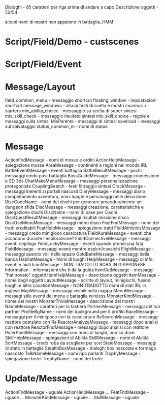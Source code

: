 Dialoghi - 85 caratteri per riga prima di andare a capo
Descrizione oggetti - 50/54

alcuni nomi di mostri non appaiono in battaglia..HMM

# Script/Field/Demo - custscenes

# Script/Field/Event

# Message/Layout

field_common_menu - messaggio shortcut
floating_window - impostazioni shortcut
message_windows - alcuni testi di scelta e mostri incarnus + starters
mix_ability_choice - messaggio su scelta di super sintesi
mix_skill_check - messaggio risultato sintesi
mix_skill_choice - regole e messaggi sulla sintesi
MixParents - messaggi di sintesi
saveload - messaggi sul salvataggio
status_common_m - nomi di status

# Message

ActionFndMessage - nomi di mosse e ordini
ActionHelpMessage - spiegazione mosse
AreaMessage - continenti e regioni nel mondo IRL
BattleEventMessage - eventi battaglia
BattleResultMessage - pochi messaggi credo post battaglia
BossGuideMessage - messaggi connessione e SD 3ds
CharMakeMenuMessage - messaggi personalizzazione protagonista
CouplingSearch - testi filtraggio sintesi
CrackMessage - messaggi inerenti ai portali nascosti
DiaryMessage - messaggi diario completamento avventura, nomi luoghi e personaggi nelle descrizioni
DiscCodeName - nomi dei dischi per generare proceduralmente un dungeon sfida
DiscMessage - messaggi creazione, caratteristiche e spiegazione dischi
DiscName - nomi di base per Dischi
DiscQuestResultMessage - messaggi risultati missione disco
DiscUseMenuMessage - messaggi menu disco
FeatFndMessage - nomi dei tratti ereditabili
FeatHelpMessage - spiegazione tratti
FieldAthleticsMessage - messaggi credo minigioco cavalcatura
FieldAuraMessage - eventi che accadono durante l'esplorazione?
FieldConnectiveMessage - messaggi eventi riepilogo
FieldLuckyMessage - eventi quando prendi una fata
FieldMessage - messaggi eventi mentre esplori/cavalchi
FlightMessage - messaggi quando voli nello spazio
GoldBankMessage - messaggi della banca
HabitatMessage - Nomi di luoghi
HelpMessage - messaggi di info, eventi e aiuti
IconMessage - NON TRADOTTO ROBA IN GIAPPONESE
Information - informazioni che ti dà la guida
ItemGetMessage - messaggi "hai trovato" oggetti
ItemHelpMessage - descrizione oggetti
ItemMessage - nome degli oggetti
LayoutMessage - scritte di layout, minigiochi, fusioni, luoghi e altro
LocationMessage - NON TRADOTTO nomi di stati IRL in inglese
MapMessage - messaggi visibili nella mappa
MenuMessage - messagi stile eventi del menu e battaglia wireless
MonsterKindMessage - nome dei mostri
MonsterTriviaMessage - descrizione dei mostri
NameMessage - caratteri per la tastiera
PartnerMessage - messaggi del tuo partner
ProfileBgName - nomi dei background per il profilo
RaceMessage - messaggi per il minigioco con la cavalcatura
RaSearchMessage - messaggi reattore potnziato con Ra
ReactorAnalyzeMessage - messaggi dopo analisi con reattore
ReactorFndMessage - messaggi dopo analisi con reattore
RulerPointMessage - messaggi con nomi di luoghi, non so dove
SkillHelpMessage - spiegazioni di Abilità
SkillMessage - nomi di Abilità
SortMessage - credo roba da scegliere per sort
StateMessage - messaggi di stato in battaglia
StealthBoxMessage - dialoghi box nascoste e formago nascosto
TalkNameMessage - nomi npc parlanti
TrophyMessage - spiegazione trofei
TrophyName - nomi dei trofei

# Update/Message

ActionFndMessage - uguale
ActionHelpMessage
...
FeatFndMessage - uguale
...
MonsterKindMessage - uguale
...
SkillMessage - uguale
